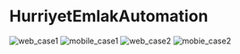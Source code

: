 # HurriyetEmlakAutomation


![web_case1](https://user-images.githubusercontent.com/37550541/112765593-8893cd00-9016-11eb-9238-7cef3fbfae92.png)
![mobile_case1](https://user-images.githubusercontent.com/37550541/112765595-89c4fa00-9016-11eb-8086-1d30db90692d.png)
![web_case2](https://user-images.githubusercontent.com/37550541/112765596-8a5d9080-9016-11eb-81b0-12d2bb9d40d2.png)
![mobie_case2](https://user-images.githubusercontent.com/37550541/112765597-8a5d9080-9016-11eb-9266-c7478aa1f8b1.png)
